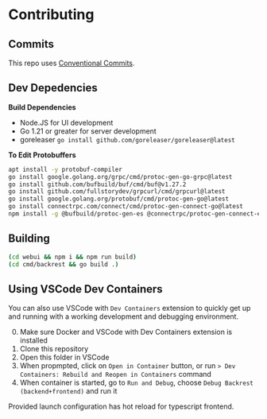# Contributing

## Commits

This repo uses [Conventional Commits](https://www.conventionalcommits.org/en/v1.0.0/).

## Dev Depedencies

**Build Dependencies**

 * Node.JS for UI development
 * Go 1.21 or greater for server development
 * goreleaser `go install github.com/goreleaser/goreleaser@latest`

**To Edit Protobuffers**
```sh
apt install -y protobuf-compiler
go install google.golang.org/grpc/cmd/protoc-gen-go-grpc@latest
go install github.com/bufbuild/buf/cmd/buf@v1.27.2
go install github.com/fullstorydev/grpcurl/cmd/grpcurl@latest
go install google.golang.org/protobuf/cmd/protoc-gen-go@latest
go install connectrpc.com/connect/cmd/protoc-gen-connect-go@latest
npm install -g @bufbuild/protoc-gen-es @connectrpc/protoc-gen-connect-es
```
## Building

```sh
(cd webui && npm i && npm run build)
(cd cmd/backrest && go build .)
```

## Using VSCode Dev Containers

You can also use VSCode with `Dev Containers` extension to quickly get up and running with a working development and debugging environment.

0. Make sure Docker and VSCode with Dev Containers extension is installed
1. Clone this repository
2. Open this folder in VSCode
3. When propmpted, click on `Open in Container` button, or run `> Dev Containers: Rebuild and Reopen in Containers` command
4. When container is started, go to `Run and Debug`, choose `Debug Backrest (backend+frontend)` and run it

Provided launch configuration has hot reload for typescript frontend.
